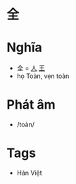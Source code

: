 # 全

# Nghĩa
* 全 = [人](人.md) [王](王.md)
* họ Toàn, vẹn toàn

# Phát âm
* /toàn/

# Tags
* Hán Việt

<script>window.HANZI_FIELD='全';</script>
